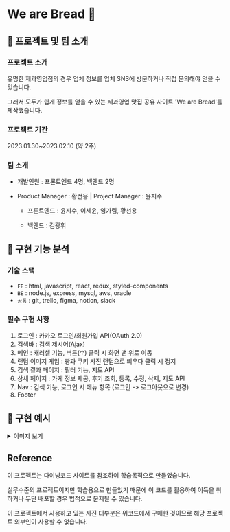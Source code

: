 # We are Bread 🥨

## 📌 프로젝트 및 팀 소개

### 프로젝트 소개

유명한 제과영업점의 경우 업체 정보를 업체 SNS에 방문하거나 직접 문의해야 얻을 수 있습니다.

그래서 모두가 쉽게 정보를 얻을 수 있는 제과영업 맛집 공유 사이트 'We are Bread'를 제작했습니다.

### 프로젝트 기간

2023.01.30~2023.02.10 (약 2주)

### 팀 소개

- 개발인원 : 프론트엔드 4명, 백엔드 2명

- Product Manager : 황선용 | Project Manager : 윤지수

  - 프론트엔드 : 윤지수, 이세윤, 임가림, 황선용

  - 백엔드 : 김광휘

## 📌 구현 기능 분석

### 기술 스택

- `FE` : html, javascript, react, redux, styled-components
- `BE` : node.js, express, mysql, aws, oracle
- `공통` : git, trello, figma, notion, slack

### 필수 구현 사항

1. 로그인 : 카카오 로그인/회원가입 API(OAuth 2.0)
2. 검색바 : 검색 제시어(Ajax)
3. 메인 : 캐러셀 기능, 버튼(↑) 클릭 시 화면 맨 위로 이동
4. 랜덤 이미지 게임 : 빵과 쿠키 사진 랜덤으로 띄우다 클릭 시 정지
5. 검색 결과 페이지 : 필터 기능, 지도 API
6. 상세 페이지 : 가게 정보 제공, 후기 조회, 등록, 수정, 삭제, 지도 API 
7. Nav : 검색 기능, 로그인 시 메뉴 항목 (로그인 -> 로그아웃으로 변경)
8. Footer

## 📌 구현 예시

<details>
    <summary>이미지 보기</summary>
    
| 페이지 | 구현 내용 캡쳐 | 개발 담당 |
| --- | --- | --- |
| 검색 결과 정렬 | <p align="center"><img src="https://user-images.githubusercontent.com/101877533/230383892-28e52cff-2968-4be3-92a3-fed0db12304b.gif" width = "400px"></p> | [FE] 황선용 <br> [BE] 김광휘 |
| 지도 기능 아이콘 | <p align="center"><br><img src="https://user-images.githubusercontent.com/101877533/230384069-fe49d1fb-544a-4362-a562-b4a75d16d8b2.gif" width = "400px"></p> | [FE] 황선용 <br> [BE] 김광휘 |
| 현 위치 기능 | <p align="center"><br><img src="https://user-images.githubusercontent.com/101877533/230384232-45231a17-dd6e-48b7-9272-e0e02ea9ac13.gif" width = "400px"></p> | [FE] 황선용 <br> [BE] 김광휘 |
</details>

## Reference

이 프로젝트는 다이닝코드 사이트를 참조하여 학습목적으로 만들었습니다.

실무수준의 프로젝트이지만 학습용으로 만들었기 때문에 이 코드를 활용하여 이득을 취하거나 무단 배포할 경우 법적으로 문제될 수 있습니다.

이 프로젝트에서 사용하고 있는 사진 대부분은 위코드에서 구매한 것이므로 해당 프로젝트 외부인이 사용할 수 없습니다.
